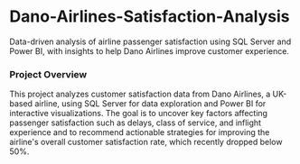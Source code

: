 # Dano-Airlines-Satisfaction-Analysis
Data-driven analysis of airline passenger satisfaction using SQL Server and Power BI, with insights to help Dano Airlines improve customer experience.
### Project Overview
This project analyzes customer satisfaction data from Dano Airlines, a UK-based airline, using SQL Server for data exploration and Power BI for interactive visualizations.
The goal is to uncover key factors affecting passenger satisfaction such as delays, class of service, and inflight experience and to recommend actionable strategies for improving the airline's overall customer satisfaction rate, which recently dropped below 50%.
